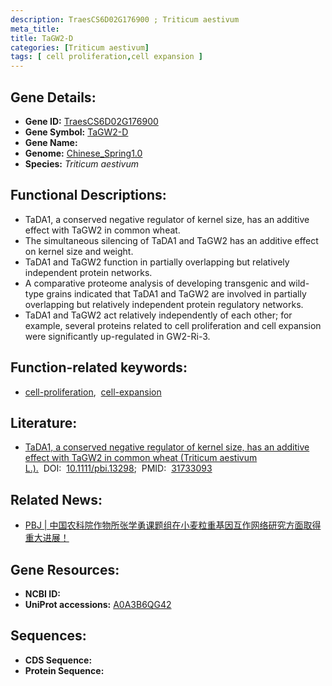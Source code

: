 ```yaml
---
description: TraesCS6D02G176900 ; Triticum aestivum
meta_title:
title: TaGW2-D
categories: [Triticum aestivum]
tags: [ cell proliferation,cell expansion ]
---
```


## Gene Details:
- **Gene ID:**	[TraesCS6D02G176900](https://ensembl.gramene.org/Triticum_aestivum/Gene/Summary?g=TraesCS6D02G176900)
- **Gene Symbol:** <u>TaGW2-D</u>
- **Gene Name:** 
- **Genome:** [Chinese_Spring1.0](https://ensembl.gramene.org/Triticum_aestivum/Info/Index)
- **Species:** *Triticum aestivum*

## Functional Descriptions:
   - TaDA1, a conserved negative regulator of kernel size, has an additive effect with TaGW2 in common wheat.
   - The simultaneous silencing of TaDA1 and TaGW2 has an additive effect on kernel size and weight.
   - TaDA1 and TaGW2 function in partially overlapping but relatively independent protein networks.
   - A comparative proteome analysis of developing transgenic and wild-type grains indicated that TaDA1 and TaGW2 are involved in partially overlapping but relatively independent protein regulatory networks.
   - TaDA1 and TaGW2 act relatively independently of each other; for example, several proteins related to cell proliferation and cell expansion were significantly up-regulated in GW2-Ri-3.

## Function-related keywords:
   - [cell-proliferation](/tags/cell-proliferation/),&nbsp;&nbsp;[cell-expansion](/tags/cell-expansion/)

## Literature:
   - [TaDA1, a conserved negative regulator of kernel size, has an additive effect with TaGW2 in common wheat (Triticum aestivum L.).]( https://onlinelibrary.wiley.com/doi/10.1111/pbi.13298)&nbsp;&nbsp;DOI:&nbsp;&nbsp;[10.1111/pbi.13298](https://onlinelibrary.wiley.com/doi/10.1111/pbi.13298);&nbsp;&nbsp;PMID:&nbsp;&nbsp;[31733093](https://pubmed.ncbi.nlm.nih.gov/31733093/)

## Related News:
   - [PBJ | 中国农科院作物所张学勇课题组在小麦粒重基因互作网络研究方面取得重大进展！](https://mp.weixin.qq.com/s?__biz=Mzg3MDEwNDEyMg==&mid=2247486409&idx=2&sn=666b450f07f841c1bbce7bbe49e058da&chksm=ce93a69cf9e42f8a4da461a3d99a9333da04954c14d5a2223bf7d1008fd7139f5a8f78ffdb39&scene=27#wechat_redirect)

## Gene Resources:
- **NCBI ID:**  [](https://www.ncbi.nlm.nih.gov/gene/?term=)
- **UniProt accessions:** [A0A3B6QG42](https://www.uniprot.org/uniprotkb/A0A3B6QG42/entry)



## Sequences:
- **CDS Sequence:**
- **Protein Sequence:**
